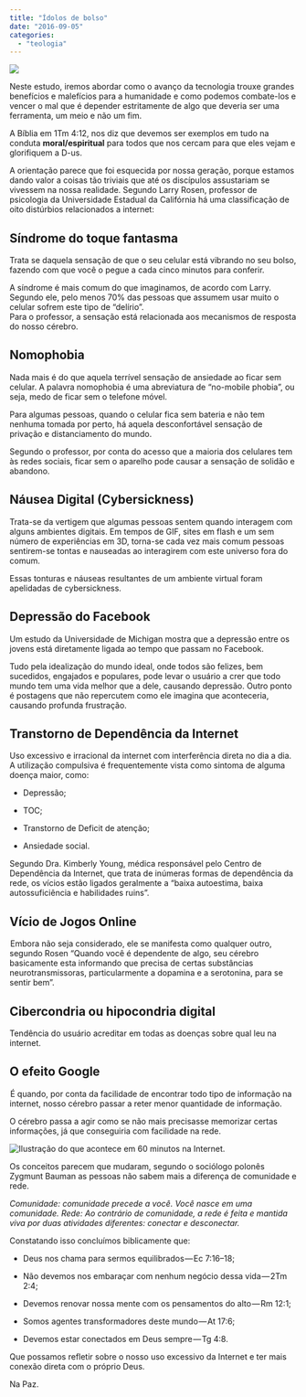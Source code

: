 ```yaml
---
title: "Ídolos de bolso"
date: "2016-09-05"
categories: 
  - "teologia"
---
```


![](https://brunopulis.com/wp-content/uploads/2024/09/idolos-bolso-1024x512.avif)

Neste estudo, iremos abordar como o avanço da tecnologia trouxe grandes benefícios e malefícios para a humanidade e como podemos combate-los e vencer o mal que é depender estritamente de algo que deveria ser uma ferramenta, um meio e não um fim.

A Bíblia em 1Tm 4:12, nos diz que devemos ser exemplos em tudo na conduta **moral/espiritual** para todos que nos cercam para que eles vejam e glorifiquem a D-us.

A orientação parece que foi esquecida por nossa geração, porque estamos dando valor a coisas tão triviais que até os discípulos assustariam se vivessem na nossa realidade. Segundo Larry Rosen, professor de psicologia da Universidade Estadual da Califórnia há uma classificação de oito distúrbios relacionados a internet:

## **Síndrome do toque fantasma** 

Trata se daquela sensação de que o seu celular está vibrando no seu bolso, fazendo com que você o pegue a cada cinco minutos para conferir.

A síndrome é mais comum do que imaginamos, de acordo com Larry. Segundo ele, pelo menos 70% das pessoas que assumem usar muito o celular sofrem este tipo de “delírio”.  
Para o professor, a sensação está relacionada aos mecanismos de resposta do nosso cérebro.

## **Nomophobia** 

Nada mais é do que aquela terrível sensação de ansiedade ao ficar sem celular. A palavra nomophobia é uma abreviatura de “no-mobile phobia”, ou seja, medo de ficar sem o telefone móvel.

Para algumas pessoas, quando o celular fica sem bateria e não tem nenhuma tomada por perto, há aquela desconfortável sensação de privação e distanciamento do mundo.

Segundo o professor, por conta do acesso que a maioria dos celulares tem às redes sociais, ficar sem o aparelho pode causar a sensação de solidão e abandono.

## **Náusea Digital (Cybersickness)**

Trata-se da vertigem que algumas pessoas sentem quando interagem com alguns ambientes digitais. Em tempos de GIF, sites em flash e um sem número de experiências em 3D, torna-se cada vez mais comum pessoas sentirem-se tontas e nauseadas ao interagirem com este universo fora do comum.

Essas tonturas e náuseas resultantes de um ambiente virtual foram apelidadas de cybersickness.

## **Depressão do Facebook**

Um estudo da Universidade de Michigan mostra que a depressão entre os jovens está diretamente ligada ao tempo que passam no Facebook.

Tudo pela idealização do mundo ideal, onde todos são felizes, bem sucedidos, engajados e populares, pode levar o usuário a crer que todo mundo tem uma vida melhor que a dele, causando depressão. Outro ponto é postagens que não repercutem como ele imagina que aconteceria, causando profunda frustração.

## **Transtorno de Dependência da Internet** 

Uso excessivo e irracional da internet com interferência direta no dia a dia. A utilização compulsiva é frequentemente vista como sintoma de alguma doença maior, como:

- Depressão;

- TOC;

- Transtorno de Deficit de atenção;

- Ansiedade social.

Segundo Dra. Kimberly Young, médica responsável pelo Centro de Dependência da Internet, que trata de inúmeras formas de dependência da rede, os vícios estão ligados geralmente a “baixa autoestima, baixa autossuficiência e habilidades ruins”.

## **Vício de Jogos Online** 

 Embora não seja considerado, ele se manifesta como qualquer outro, segundo Rosen “Quando você é dependente de algo, seu cérebro basicamente esta informando que precisa de certas substâncias neurotransmissoras, particularmente a dopamina e a serotonina, para se sentir bem”.

## **Cibercondria ou hipocondria digital**

Tendência do usuário acreditar em todas as doenças sobre qual leu na internet.

## O efeito Google

 É quando, por conta da facilidade de encontrar todo tipo de informação na internet, nosso cérebro passar a reter menor quantidade de informação.

O cérebro passa a agir como se não mais precisasse memorizar certas informações, já que conseguiria com facilidade na rede.

![Ilustração do que acontece em 60 minutos na Internet. ](https://brunopulis.com/wp-content/uploads/2024/09/60-minutos-715x1024.avif)

Os conceitos parecem que mudaram, segundo o sociólogo polonês Zygmunt Bauman as pessoas não sabem mais a diferença de comunidade e rede.

_Comunidade: comunidade precede a você. Você nasce em uma comunidade._ _Rede: Ao contrário de comunidade, a rede é feita e mantida viva por duas atividades diferentes: conectar e desconectar._

Constatando isso concluímos biblicamente que:

- Deus nos chama para sermos equilibrados — Ec 7:16–18;

- Não devemos nos embaraçar com nenhum negócio dessa vida — 2Tm 2:4;

- Devemos renovar nossa mente com os pensamentos do alto — Rm 12:1;

- Somos agentes transformadores deste mundo — At 17:6;

- Devemos estar conectados em Deus sempre — Tg 4:8.

Que possamos refletir sobre o nosso uso excessivo da Internet e ter mais conexão direta com o próprio Deus.

Na Paz.
